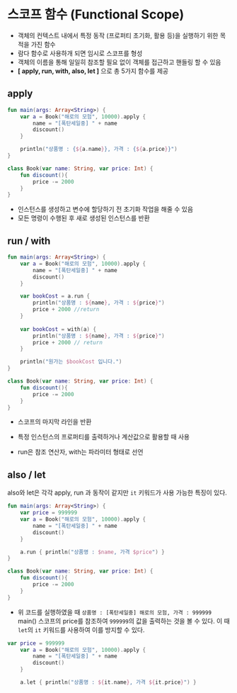 # 스코프 함수 (Functional Scope)

* 객체의 컨텍스트 내에서 특정 동작 (프로퍼티 초기화, 활용 등)을 실행하기 위한 목적을 가진 함수
* 람다 함수로 사용하개 되면 임시로 스코프를 형성
* 객체의 이름을 통해 일일히 참조할 필요 없이 객체를 접근하고 핸들링 할 수 있음
* **[ apply, run, with, also, let ]** 으로 총 5가지 함수를 제공



## apply

```kotlin
fun main(args: Array<String>) {
    var a = Book("해로의 모험", 10000).apply {
        name = "[폭탄세일중] " + name
        discount()
    }

    println("상품명 : {${a.name}}, 가격 : {${a.price}}")
}

class Book(var name: String, var price: Int) {
    fun discount(){
        price -= 2000
    }
}
```

* 인스턴스를 생성하고 변수에 할당하기 전 초기화 작업을 해줄 수 있음
* 모든 명령이 수행된 후 새로 생성된 인스턴스를 반환



## run / with

```kotlin
fun main(args: Array<String>) {
    var a = Book("해로의 모험", 10000).apply {
        name = "[폭탄세일중] " + name
        discount()
    }

    var bookCost = a.run {
        println("상품명 : ${name}, 가격 : ${price}")
        price + 2000 //return
    }
    
    var bookCost = with(a) {
        println("상품명 : ${name}, 가격 : ${price}")
        price + 2000 // return
    }

    println("원가는 $bookCost 입니다.")
}

class Book(var name: String, var price: Int) {
    fun discount(){
        price -= 2000
    }
}
```

* 스코프의 마지막 라인을 반환
* 특정 인스턴스의 프로퍼티를 출력하거나 계산값으로 활용할 때 사용

* run은 참조 연산자, with는 파라미터 형태로 선언



## also / let

also와 let은 각각 apply, run 과 동작이 같지만 `it` 키워드가 사용 가능한 특징이 있다.

```kotlin
fun main(args: Array<String>) {
    var price = 999999
    var a = Book("해로의 모험", 10000).apply {
        name = "[폭탄세일중] " + name
        discount()
    }

    a.run { println("상품명 : $name, 가격 $price") }
}

class Book(var name: String, var price: Int) {
    fun discount(){
        price -= 2000
    }
}
```

* 위 코드를 실행하였을 때 `상품명 : [폭탄세일중] 해로의 모험, 가격 : 999999` main() 스코프의 price를 참조하여 `999999`의 값을 출력하는 것을 볼 수 있다. 이 때 `let`의 `it` 키워드를 사용하여 이를 방지할 수 있다.

  

```kotlin
var price = 999999
    var a = Book("해로의 모험", 10000).apply {
        name = "[폭탄세일중] " + name
        discount()
    }

    a.let { println("상품명 : ${it.name}, 가격 ${it.price}") }
```

